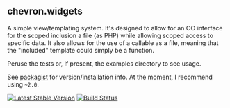 ## chevron.widgets

A simple view/templating system. It's designed to allow for
an OO interface for the scoped inclusion a file (as PHP) while allowing scoped
access to specific data. It also allows for the use of a callable as a file,
meaning that the "included" template could simply be a function.

Peruse the tests or, if present, the examples directory to see usage.

See [packagist](https://packagist.org/packages/henderjon/chevron-widgets) for version/installation info. At the moment, I recommend using `~2.0`.

[![Latest Stable Version](https://poser.pugx.org/henderjon/chevron-widgets/v/stable.svg)](https://packagist.org/packages/henderjon/chevron-widgets)
[![Build Status](https://travis-ci.org/henderjon/chevron.widgets.svg?branch=master)](https://travis-ci.org/henderjon/chevron.widgets)







